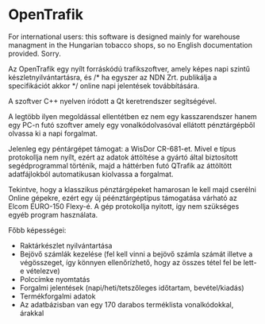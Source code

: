

OpenTrafik
================================


For international users: this software is designed mainly for warehouse managment in the Hungarian tobacco shops, so no English documentation provided. Sorry. 


Az OpenTrafik egy nyílt forráskódú trafikszoftver, amely képes napi szintű készletnyilvántartásra, és /* ha egyszer az NDN Zrt. publikálja a specifikációt akkor */ online napi jelentések továbbítására.

A szoftver C++ nyelven íródott a Qt keretrendszer segítségével. 

A legtöbb ilyen megoldással ellentétben ez nem egy kasszarendszer hanem egy PC-n futó szoftver amely egy vonalkódolvasóval ellátott pénztárgépből olvassa ki a napi forgalmat. 

Jelenleg egy péntárgépet támogat: a WisDor CR-681-et. Mivel e típus protokollja nem nyílt, ezért az adatok áttöltése a gyártó által biztosított segédprogrammal történik, majd a háttérben futó QTrafik az áttöltött adatfájlokból automatikusan kiolvassa a forgalmat. 

Tekintve, hogy a klasszikus pénztárgépeket hamarosan le kell majd cserélni Online gépekre, ezért egy új péénztárgéptípus támogatása várható az Elcom EURO-150 Flexy-é. A gép protokollja nyitott, így nem szükséges egyéb program használata. 

Főbb képességei:
 * Raktárkészlet nyilvántartása
 * Bejövő számlák kezelése (fel kell vinni a bejövő számla számát illetve a végösszeget, így könnyen ellenőrízhető, hogy az összes tétel fel be lett-e vételezve)
 * Polccímke nyomtatás
 * Forgalmi jelentések (napi/heti/tetszőleges időtartam, bevétel/kiadás)
 * Termékforgalmi adatok
 * Az adatbázisban van egy 170 darabos terméklista vonalkódokkal, árakkal